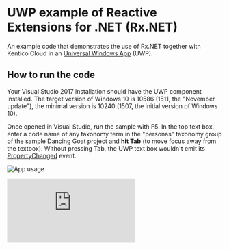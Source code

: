 # UWP example of Reactive Extensions for .NET (Rx.NET)

An example code that demonstrates the use of Rx.NET together with Kentico Cloud in an [Universal Windows App](https://docs.microsoft.com/en-us/windows/uwp/) (UWP).

## How to run the code

Your Visual Studio 2017 installation should have the UWP component installed. The target version of Windows 10 is 10586 (1511, the "November update"), the minimal version is 10240 (1507, the initial version of Windows 10).

Once opened in Visual Studio, run the sample with F5. In the top text box, enter a code name of any taxonomy term in the "personas" taxonomy group of the sample Dancing Goat project and **hit Tab** (to move focus away from the textbox). Without pressing Tab, the UWP text box wouldn't emit its [PropertyChanged](https://docs.microsoft.com/en-us/dotnet/api/system.componentmodel.inotifypropertychanged.propertychanged?f1url=https%3A%2F%2Fmsdn.microsoft.com%2Fquery%2Fdev15.query%3FappId%3DDev15IDEF1%26l%3DEN-US%26k%3Dk(System.ComponentModel.INotifyPropertyChanged.PropertyChanged)%3Bk(TargetFrameworkMoniker-.NETCore%2CVersion%3Dv5.0)%3Bk(DevLang-csharp)%26rd%3Dtrue&view=netcore-1.1) event.

![App usage](https://media.giphy.com/media/WwCMQqLQLc3aRr0wlH/giphy.gif)

![Analytics](https://kentico-ga-beacon.azurewebsites.net/api/UA-69014260-4/Kentico/cloud-articles-examples/master/uwp-rx/README.md?pixel)
